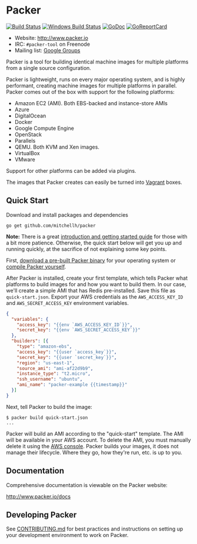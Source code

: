 # Packer

[![Build Status][travis-badge]][travis]
[![Windows Build Status][appveyor-badge]][appveyor]
[![GoDoc][godoc-badge]][godoc]
[![GoReportCard][report-badge]][report]

[travis-badge]: https://travis-ci.org/mitchellh/packer.svg?branch=master
[travis]: https://travis-ci.org/mitchellh/packer
[appveyor-badge]: https://ci.appveyor.com/api/projects/status/github/mitchellh/packer?branch=master&svg=true
[appveyor]: https://ci.appveyor.com/project/hashicorp/packer
[godoc-badge]: https://godoc.org/github.com/mitchellh/packer?status.svg
[godoc]: https://godoc.org/github.com/mitchellh/packer
[report-badge]: https://goreportcard.com/badge/github.com/mitchellh/packer
[report]: https://goreportcard.com/report/github.com/mitchellh/packer

* Website: http://www.packer.io
* IRC: `#packer-tool` on Freenode
* Mailing list: [Google Groups](http://groups.google.com/group/packer-tool)

Packer is a tool for building identical machine images for multiple platforms
from a single source configuration.

Packer is lightweight, runs on every major operating system, and is highly
performant, creating machine images for multiple platforms in parallel. Packer
comes out of the box with support for the following platforms:

* Amazon EC2 (AMI). Both EBS-backed and instance-store AMIs
* Azure
* DigitalOcean
* Docker
* Google Compute Engine
* OpenStack
* Parallels
* QEMU. Both KVM and Xen images.
* VirtualBox
* VMware

Support for other platforms can be added via plugins.

The images that Packer creates can easily be turned into
[Vagrant](http://www.vagrantup.com) boxes.

## Quick Start
Download and install packages and dependencies
```
go get github.com/mitchellh/packer
```

**Note:** There is a great
[introduction and getting started guide](http://www.packer.io/intro)
for those with a bit more patience. Otherwise, the quick start below
will get you up and running quickly, at the sacrifice of not explaining some
key points.

First, [download a pre-built Packer binary](http://www.packer.io/downloads.html)
for your operating system or [compile Packer yourself](CONTRIBUTING.md#setting-up-go-to-work-on-packer).

After Packer is installed, create your first template, which tells Packer
what platforms to build images for and how you want to build them. In our
case, we'll create a simple AMI that has Redis pre-installed. Save this
file as `quick-start.json`. Export your AWS credentials as the
`AWS_ACCESS_KEY_ID` and `AWS_SECRET_ACCESS_KEY` environment variables.

```json
{
  "variables": {
    "access_key": "{{env `AWS_ACCESS_KEY_ID`}}",
    "secret_key": "{{env `AWS_SECRET_ACCESS_KEY`}}"
  },
  "builders": [{
    "type": "amazon-ebs",
    "access_key": "{{user `access_key`}}",
    "secret_key": "{{user `secret_key`}}",
    "region": "us-east-1",
    "source_ami": "ami-af22d9b9",
    "instance_type": "t2.micro",
    "ssh_username": "ubuntu",
    "ami_name": "packer-example {{timestamp}}"
  }]
}
```

Next, tell Packer to build the image:

```
$ packer build quick-start.json
...
```

Packer will build an AMI according to the "quick-start" template. The AMI
will be available in your AWS account. To delete the AMI, you must manually
delete it using the [AWS console](https://console.aws.amazon.com/). Packer
builds your images, it does not manage their lifecycle. Where they go, how
they're run, etc. is up to you.

## Documentation

Comprehensive documentation is viewable on the Packer website:

http://www.packer.io/docs

## Developing Packer

See [CONTRIBUTING.md](https://github.com/mitchellh/packer/blob/master/CONTRIBUTING.md) for best practices and instructions on setting up your development environment to work on Packer.
